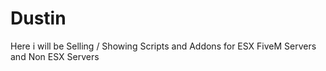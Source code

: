 # Dustin
Here i will be Selling / Showing Scripts and Addons for ESX FiveM Servers and Non ESX Servers
